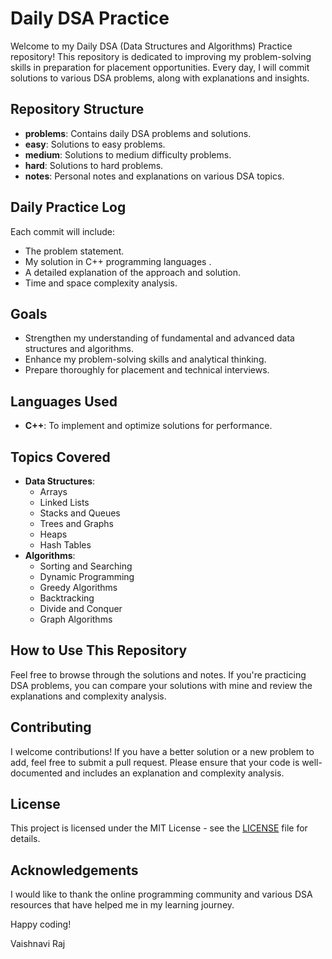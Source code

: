 # Daily DSA Practice

Welcome to my Daily DSA (Data Structures and Algorithms) Practice repository! This repository is dedicated to improving my problem-solving skills in preparation for placement opportunities. Every day, I will commit solutions to various DSA problems, along with explanations and insights.

## Repository Structure

- **problems**: Contains daily DSA problems and solutions.
- **easy**: Solutions to easy problems.
- **medium**: Solutions to medium difficulty problems.
- **hard**: Solutions to hard problems.
- **notes**: Personal notes and explanations on various DSA topics.

## Daily Practice Log

Each commit will include:
- The problem statement.
- My solution in C++ programming languages .
- A detailed explanation of the approach and solution.
- Time and space complexity analysis.

## Goals

- Strengthen my understanding of fundamental and advanced data structures and algorithms.
- Enhance my problem-solving skills and analytical thinking.
- Prepare thoroughly for placement and technical interviews.

## Languages Used

- **C++**: To implement and optimize solutions for performance.

## Topics Covered

- **Data Structures**:
  - Arrays
  - Linked Lists
  - Stacks and Queues
  - Trees and Graphs
  - Heaps
  - Hash Tables
- **Algorithms**:
  - Sorting and Searching
  - Dynamic Programming
  - Greedy Algorithms
  - Backtracking
  - Divide and Conquer
  - Graph Algorithms

## How to Use This Repository

Feel free to browse through the solutions and notes. If you're practicing DSA problems, you can compare your solutions with mine and review the explanations and complexity analysis. 

## Contributing

I welcome contributions! If you have a better solution or a new problem to add, feel free to submit a pull request. Please ensure that your code is well-documented and includes an explanation and complexity analysis.

## License

This project is licensed under the MIT License - see the [LICENSE](LICENSE) file for details.

## Acknowledgements

I would like to thank the online programming community and various DSA resources that have helped me in my learning journey.

Happy coding!

Vaishnavi Raj
